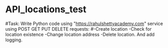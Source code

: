 # API_locations_test
#Task: Write Python code using "https://rahulshettyacademy.com" service using POST GET PUT DELETE requests:
#-Create location -Check for location existence -Change location address -Delete location. And add logging.

